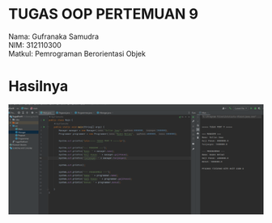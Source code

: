 # TUGAS OOP PERTEMUAN 9

Nama: Gufranaka Samudra<br/>
NIM: 312110300<br/>
Matkul: Pemrograman Berorientasi Objek<br/>


# Hasilnya

![ss](https://raw.githubusercontent.com/AgufSamudra/TugasOOP-Pert9/main/ss.png)

